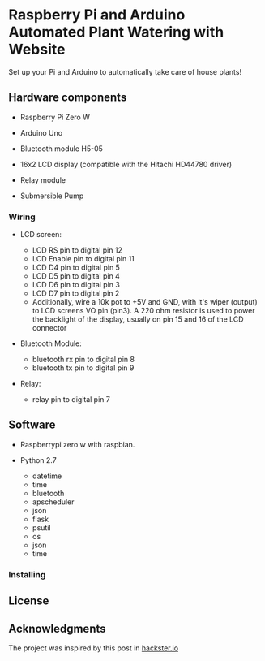# Raspberry Pi and Arduino Automated Plant Watering with Website

Set up your Pi and Arduino to automatically take care of house plants!


## Hardware components

* Raspberry Pi Zero W

* Arduino Uno
* Bluetooth module H5-05
* 16x2 LCD display (compatible with the Hitachi HD44780 driver)
* Relay module
* Submersible Pump

### Wiring

* LCD screen:
  * LCD RS pin to digital pin 12
  * LCD Enable pin to digital pin 11
  * LCD D4 pin to digital pin 5
  * LCD D5 pin to digital pin 4
  * LCD D6 pin to digital pin 3
  * LCD D7 pin to digital pin 2
  * Additionally, wire a 10k pot to +5V and GND, with it's wiper (output) to LCD screens VO pin (pin3). A 220 ohm resistor is used to power the backlight of the display, usually on pin 15 and 16 of the LCD connector

* Bluetooth Module:
  * bluetooth rx pin to digital pin 8
  * bluetooth tx pin to digital pin 9

* Relay:
  * relay pin to digital pin 7


## Software

* Raspberrypi zero w with raspbian.


* Python 2.7
  * datetime
  * time
  * bluetooth
  * apscheduler
  * json
  * flask
  * psutil
  * os
  * json
  * time


### Installing


## License


## Acknowledgments

The project was inspired by this post in [hackster.io](https://www.hackster.io/ben-eagan/raspberry-pi-automated-plant-watering-with-website-8af2dc)
